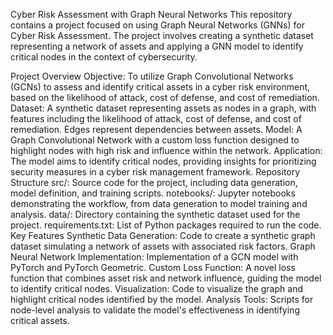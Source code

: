 Cyber Risk Assessment with Graph Neural Networks
This repository contains a project focused on using Graph Neural Networks (GNNs) for Cyber Risk Assessment. The project involves creating a synthetic dataset representing a network of assets and applying a GNN model to identify critical nodes in the context of cybersecurity.

Project Overview
Objective: To utilize Graph Convolutional Networks (GCNs) to assess and identify critical assets in a cyber risk environment, based on the likelihood of attack, cost of defense, and cost of remediation.
Dataset: A synthetic dataset representing assets as nodes in a graph, with features including the likelihood of attack, cost of defense, and cost of remediation. Edges represent dependencies between assets.
Model: A Graph Convolutional Network with a custom loss function designed to highlight nodes with high risk and influence within the network.
Application: The model aims to identify critical nodes, providing insights for prioritizing security measures in a cyber risk management framework.
Repository Structure
src/: Source code for the project, including data generation, model definition, and training scripts.
notebooks/: Jupyter notebooks demonstrating the workflow, from data generation to model training and analysis.
data/: Directory containing the synthetic dataset used for the project.
requirements.txt: List of Python packages required to run the code.
Key Features
Synthetic Data Generation: Code to create a synthetic graph dataset simulating a network of assets with associated risk factors.
Graph Neural Network Implementation: Implementation of a GCN model with PyTorch and PyTorch Geometric.
Custom Loss Function: A novel loss function that combines asset risk and network influence, guiding the model to identify critical nodes.
Visualization: Code to visualize the graph and highlight critical nodes identified by the model.
Analysis Tools: Scripts for node-level analysis to validate the model's effectiveness in identifying critical assets.
